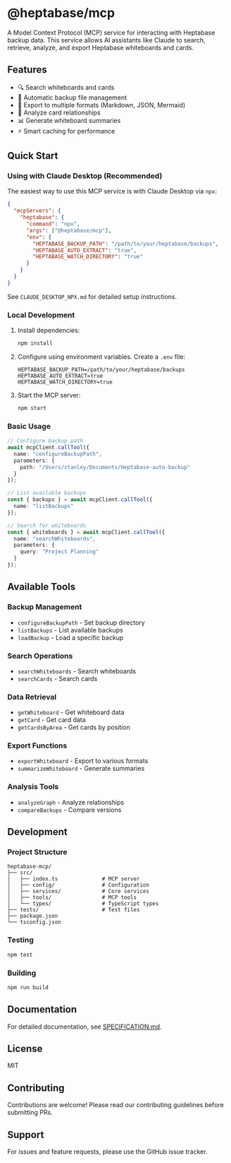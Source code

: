 # @heptabase/mcp

A Model Context Protocol (MCP) service for interacting with Heptabase backup data. This service allows AI assistants like Claude to search, retrieve, analyze, and export Heptabase whiteboards and cards.

## Features

- 🔍 Search whiteboards and cards
- 📁 Automatic backup file management
- 📄 Export to multiple formats (Markdown, JSON, Mermaid)
- 🔗 Analyze card relationships
- 📊 Generate whiteboard summaries
- ⚡ Smart caching for performance

## Quick Start

### Using with Claude Desktop (Recommended)

The easiest way to use this MCP service is with Claude Desktop via `npx`:

```json
{
  "mcpServers": {
    "heptabase": {
      "command": "npx",
      "args": ["@heptabase/mcp"],
      "env": {
        "HEPTABASE_BACKUP_PATH": "/path/to/your/heptabase/backups",
        "HEPTABASE_AUTO_EXTRACT": "true",
        "HEPTABASE_WATCH_DIRECTORY": "true"
      }
    }
  }
}
```

See `CLAUDE_DESKTOP_NPX.md` for detailed setup instructions.

### Local Development

1. Install dependencies:
   ```bash
   npm install
   ```

2. Configure using environment variables. Create a `.env` file:
   ```env
   HEPTABASE_BACKUP_PATH=/path/to/your/heptabase/backups
   HEPTABASE_AUTO_EXTRACT=true
   HEPTABASE_WATCH_DIRECTORY=true
   ```

3. Start the MCP server:
   ```bash
   npm start
   ```

### Basic Usage

```typescript
// Configure backup path
await mcpClient.callTool({
  name: "configureBackupPath",
  parameters: {
    path: "/Users/stanley/Documents/Heptabase-auto-backup"
  }
});

// List available backups
const { backups } = await mcpClient.callTool({
  name: "listBackups"
});

// Search for whiteboards
const { whiteboards } = await mcpClient.callTool({
  name: "searchWhiteboards",
  parameters: {
    query: "Project Planning"
  }
});
```

## Available Tools

### Backup Management
- `configureBackupPath` - Set backup directory
- `listBackups` - List available backups
- `loadBackup` - Load a specific backup

### Search Operations
- `searchWhiteboards` - Search whiteboards
- `searchCards` - Search cards

### Data Retrieval
- `getWhiteboard` - Get whiteboard data
- `getCard` - Get card data
- `getCardsByArea` - Get cards by position

### Export Functions
- `exportWhiteboard` - Export to various formats
- `summarizeWhiteboard` - Generate summaries

### Analysis Tools
- `analyzeGraph` - Analyze relationships
- `compareBackups` - Compare versions

## Development

### Project Structure

```
heptabase-mcp/
├── src/
│   ├── index.ts              # MCP server
│   ├── config/               # Configuration
│   ├── services/             # Core services
│   ├── tools/                # MCP tools
│   └── types/                # TypeScript types
├── tests/                    # Test files
├── package.json
└── tsconfig.json
```

### Testing

```bash
npm test
```

### Building

```bash
npm run build
```

## Documentation

For detailed documentation, see [SPECIFICATION.md](./SPECIFICATION.md).

## License

MIT

## Contributing

Contributions are welcome! Please read our contributing guidelines before submitting PRs.

## Support

For issues and feature requests, please use the GitHub issue tracker.